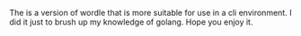 The is a version of wordle that is more suitable for use in a cli environment.
I did it just to brush up my knowledge of golang.
Hope you enjoy it.
